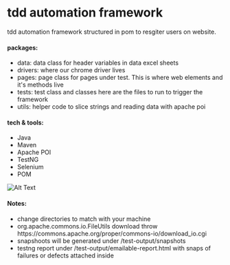 # tdd automation framework
tdd automation framework structured in pom to resgiter users on website. 
#### packages:
<ul>
<li>data: data class for header variables in data excel sheets</li>
<li>drivers: where our chrome driver lives</li>
<li>pages: page class for pages under test. This is where web elements and it's methods live</li>
<li>tests: test class and classes here are the files to run to trigger the framework</li>
<li>utils: helper code to slice strings and reading data with apache poi</li>
</ul>

#### tech & tools:
<ul>
  <li>Java</li>
  <li>Maven</li>
  <li>Apache POI</li>
  <li>TestNG</li>
  <li>Selenium</li>
  <li>POM</l>
</ul>


<!-- ![Alt Text](https://media.giphy.com/media/vFKqnCdLPNOKc/giphy.gif)-->
![Alt Text](https://drive.google.com/uc?export=view&id=1tNtLrTDfkZwa1F2KQrpInU8Xu6mERVma)

#### Notes:
<ul>
<li>change directories to match with your machine</li>
<li>org.apache.commons.io.FileUtils download throw https://commons.apache.org/proper/commons-io/download_io.cgi</li> 
  <li>snapshoots will be generated under /test-output/snapshots</li>
  <li> testng report under /test-output/emailable-report.html with snaps of failures or defects attached inside</li>
 </ul>
